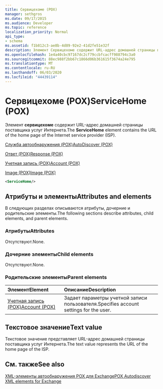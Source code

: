 ```yaml
---
title: Сервицехоме (POX)
manager: sethgros
ms.date: 09/17/2015
ms.audience: Developer
ms.topic: reference
localization_priority: Normal
api_type:
- schema
ms.assetid: f1b812c3-ae8b-4d89-92e2-41d2fe51e32f
description: Элемент Сервицехоме содержит URL-адрес домашней страницы поставщика услуг Интернета.
ms.openlocfilehash: 1e4a40cbc97167dc2cf79ccbfcacff988794c3a0
ms.sourcegitcommit: 88ec988f2bb67c1866d06b361615f3674a24e795
ms.translationtype: MT
ms.contentlocale: ru-RU
ms.lasthandoff: 06/03/2020
ms.locfileid: "44439114"
---
```

# <a name="servicehome-pox"></a><span data-ttu-id="9b57f-103">Сервицехоме (POX)</span><span class="sxs-lookup"><span data-stu-id="9b57f-103">ServiceHome (POX)</span></span>

<span data-ttu-id="9b57f-104">Элемент **сервицехоме** содержит URL-адрес домашней страницы поставщика услуг Интернета.</span><span class="sxs-lookup"><span data-stu-id="9b57f-104">The **ServiceHome** element contains the URL of the home page of the Internet service provider (ISP).</span></span> 
  
[<span data-ttu-id="9b57f-105">Служба автообнаружения (POX)</span><span class="sxs-lookup"><span data-stu-id="9b57f-105">AutoDiscover (POX)</span></span>](autodiscover-pox.md)
  
[<span data-ttu-id="9b57f-106">Ответ (POX)</span><span class="sxs-lookup"><span data-stu-id="9b57f-106">Response (POX)</span></span>](response-pox.md)
  
[<span data-ttu-id="9b57f-107">Учетная запись (POX)</span><span class="sxs-lookup"><span data-stu-id="9b57f-107">Account (POX)</span></span>](account-pox.md)
  
[<span data-ttu-id="9b57f-108">Image (POX)</span><span class="sxs-lookup"><span data-stu-id="9b57f-108">Image (POX)</span></span>](image-pox.md)
  
```xml
<ServiceHome/>
```

## <a name="attributes-and-elements"></a><span data-ttu-id="9b57f-109">Атрибуты и элементы</span><span class="sxs-lookup"><span data-stu-id="9b57f-109">Attributes and elements</span></span>

<span data-ttu-id="9b57f-110">В следующих разделах описываются атрибуты, дочерние и родительские элементы.</span><span class="sxs-lookup"><span data-stu-id="9b57f-110">The following sections describe attributes, child elements, and parent elements.</span></span>
  
### <a name="attributes"></a><span data-ttu-id="9b57f-111">Атрибуты</span><span class="sxs-lookup"><span data-stu-id="9b57f-111">Attributes</span></span>

<span data-ttu-id="9b57f-112">Отсутствуют.</span><span class="sxs-lookup"><span data-stu-id="9b57f-112">None.</span></span>
  
### <a name="child-elements"></a><span data-ttu-id="9b57f-113">Дочерние элементы</span><span class="sxs-lookup"><span data-stu-id="9b57f-113">Child elements</span></span>

<span data-ttu-id="9b57f-114">Отсутствуют.</span><span class="sxs-lookup"><span data-stu-id="9b57f-114">None.</span></span>
  
### <a name="parent-elements"></a><span data-ttu-id="9b57f-115">Родительские элементы</span><span class="sxs-lookup"><span data-stu-id="9b57f-115">Parent elements</span></span>

|<span data-ttu-id="9b57f-116">**Элемент**</span><span class="sxs-lookup"><span data-stu-id="9b57f-116">**Element**</span></span>|<span data-ttu-id="9b57f-117">**Описание**</span><span class="sxs-lookup"><span data-stu-id="9b57f-117">**Description**</span></span>|
|:-----|:-----|
|[<span data-ttu-id="9b57f-118">Учетная запись (POX)</span><span class="sxs-lookup"><span data-stu-id="9b57f-118">Account (POX)</span></span>](account-pox.md) <br/> |<span data-ttu-id="9b57f-119">Задает параметры учетной записи пользователя.</span><span class="sxs-lookup"><span data-stu-id="9b57f-119">Specifies account settings for the user.</span></span>  <br/> |
   
## <a name="text-value"></a><span data-ttu-id="9b57f-120">Текстовое значение</span><span class="sxs-lookup"><span data-stu-id="9b57f-120">Text value</span></span>

<span data-ttu-id="9b57f-121">Текстовое значение представляет URL-адрес домашней страницы поставщика услуг Интернета.</span><span class="sxs-lookup"><span data-stu-id="9b57f-121">The text value represents the URL of the home page of the ISP.</span></span>
  
## <a name="see-also"></a><span data-ttu-id="9b57f-122">См. также</span><span class="sxs-lookup"><span data-stu-id="9b57f-122">See also</span></span>



[<span data-ttu-id="9b57f-123">XML-элементы автообнаружения POX для Exchange</span><span class="sxs-lookup"><span data-stu-id="9b57f-123">POX Autodiscover XML elements for Exchange</span></span>](pox-autodiscover-xml-elements-for-exchange.md)

